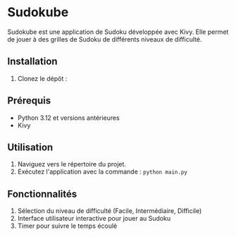 # Sudokube

Sudokube est une application de Sudoku développée avec Kivy. Elle permet de jouer à des grilles de Sudoku de différents niveaux de difficulté.

## Installation

1. Clonez le dépôt :

## Prérequis

- Python 3.12 et versions antérieures
- Kivy

## Utilisation

1. Naviguez vers le répertoire du projet.
2. Exécutez l'application avec la commande : `python main.py`

## Fonctionnalités

1. Sélection du niveau de difficulté (Facile, Intermédiaire, Difficile)
2. Interface utilisateur interactive pour jouer au Sudoku
3. Timer pour suivre le temps écoulé
